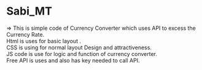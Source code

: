 # Sabi_MT
=> This is simple code of Currency Converter which uses API to excess the Currency Rate.<br>
Html is uses for basic layout .<br>
CSS is using for normal layout Design and attractiveness.<br>
JS code is use for logic and function of currency converter.<br>
Free API is uses and also has key needed to call API. 
